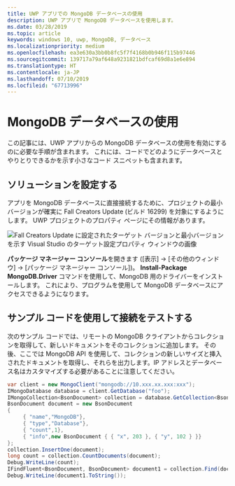 ```yaml
---
title: UWP アプリでの MongoDB データベースの使用
description: UWP アプリで MongoDB データベースを使用します。
ms.date: 03/28/2019
ms.topic: article
keywords: windows 10, uwp, MongoDB, データベース
ms.localizationpriority: medium
ms.openlocfilehash: ea3e630a3bb0b8fc5f7f4168b0b946f115b97446
ms.sourcegitcommit: 139717a79af648a9231821bdfcaf69d8a1e6e894
ms.translationtype: HT
ms.contentlocale: ja-JP
ms.lasthandoff: 07/10/2019
ms.locfileid: "67713996"
---
```

# <a name="use-a-mongodb-database"></a>MongoDB データベースの使用
この記事には、UWP アプリからの MongoDB データベースの使用を有効にするのに必要な手順が含まれます。 これには、コードでどのようにデータベースとやりとりできるかを示す小さなコード スニペットも含まれます。

## <a name="set-up-your-solution"></a>ソリューションを設定する

アプリを MongoDB データベースに直接接続するために、プロジェクトの最小バージョンが確実に Fall Creators Update (ビルド 16299) を対象にするようにします。  UWP プロジェクトのプロパティ ページにその情報があります。

![Fall Creators Update に設定されたターゲット バージョンと最小バージョンを示す Visual Studio のターゲット設定プロパティ ウィンドウの画像](images/min-version-fall-creators.png)

**パッケージ マネージャー コンソール**を開きます ([表示] -> [その他のウィンドウ] -> [パッケージ マネージャー コンソール])。 **Install-Package MongoDB.Driver** コマンドを使用して、MongoDB 用のドライバーをインストールします。 これにより、プログラムを使用して MongoDB データベースにアクセスできるようになります。

## <a name="test-your-connection-using-sample-code"></a>サンプル コードを使用して接続をテストする
次のサンプル コードでは、リモートの MongoDB クライアントからコレクションを取得して、新しいドキュメントをそのコレクションに追加します。 その後、ここでは MongoDB API を使用して、コレクションの新しいサイズと挿入されたドキュメントを取得し、それらを出力します。IP アドレスとデータベース名はカスタマイズする必要があることに注意してください。

```csharp
var client = new MongoClient("mongodb://10.xxx.xx.xxx:xxx");
IMongoDatabase database = client.GetDatabase("foo");
IMongoCollection<BsonDocument> collection = database.GetCollection<BsonDocument>("bar");
BsonDocument document = new BsonDocument
{
     { "name","MongoDB"},
     { "type","Database"},
     { "count",1},
     { "info",new BsonDocument { { "x", 203 }, { "y", 102 } }}
};
collection.InsertOne(document);
long count = collection.CountDocuments(document);
Debug.WriteLine(count);
IFindFluent<BsonDocument, BsonDocument> document1 = collection.Find(document);
Debug.WriteLine(document1.ToString());
```
